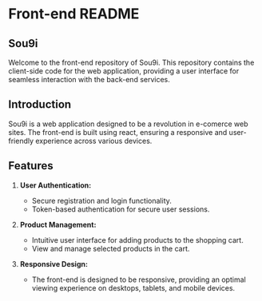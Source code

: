 # Front-end README

## Sou9i

Welcome to the front-end repository of Sou9i. This repository contains the client-side code for the web application, providing a user interface for seamless interaction with the back-end services.


## Introduction

Sou9i is a web application designed to be a revolution in e-comerce web sites. The front-end is built using react, ensuring a responsive and user-friendly experience across various devices.

## Features

1. **User Authentication:**
   - Secure registration and login functionality.
   - Token-based authentication for secure user sessions.

2. **Product Management:**
   - Intuitive user interface for adding products to the shopping cart.
   - View and manage selected products in the cart.

3. **Responsive Design:**
   - The front-end is designed to be responsive, providing an optimal viewing experience on desktops, tablets, and mobile devices.
